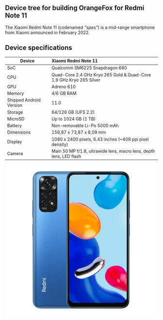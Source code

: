 ## Device tree for building OrangeFox for Redmi Note 11

The Xiaomi Redmi Note 11 (codenamed _"spes"_) is a mid-range smartphone from Xiaomi announced in February 2022.

## Device specifications

 | Device                    | Xiaomi Redmi Note 11
 --------------------------- | :------------------------------------------------------------------- |
 | SoC                       | Qualcomm SM6225 Snapdragon 680                                       |
 | CPU                       | Quad-Core 2.4 GHz Kryo 265 Gold & Quad-Core 1.9 GHz Kryo 265 Silver  |
 | GPU                       | Adreno 610                                                           |
 | Memory                    | 4/6 GB RAM                                                           |
 | Shipped Android Version   | 11.0                                                                 |
 | Storage                   | 64/128 GB (UFS 2.2)                                                  |
 | MicroSD                   | Up to 1024 GB (1 TB)                                                 |
 | Battery                   | Non-removable Li-Po 5000 mAh                                         |
 | Dimensions                | 159,87 x 73,87 x 8,09 mm                                             |
 | Display                   | 1080 x 2400 pixels, 6.43 inches (~409 ppi pixel density)             |
 | Camera                    | Main 50 MP f/1.8, ultrawide lens, macro lens, depth lens, LED flash  |

![Xiaomi Redmi Note 11](spes.png)
